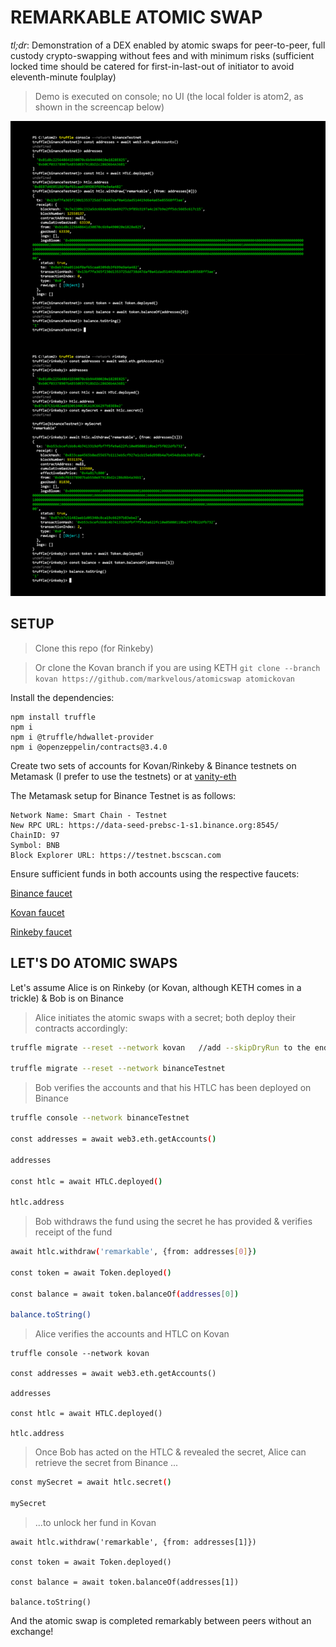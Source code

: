 # REMARKABLE ATOMIC SWAP

_tl;dr_: Demonstration of a DEX enabled by atomic swaps for peer-to-peer, full custody crypto-swapping without fees and with minimum risks (sufficient locked time should be catered for first-in-last-out of initiator to avoid eleventh-minute foulplay)

> Demo is executed on console; no UI (the local folder is atom2, as shown in the screencap below)

![](screen.png)

## SETUP

>Clone this repo (for Rinkeby) 

> Or clone the Kovan branch if you are using KETH
`git clone --branch kovan https://github.com/markvelous/atomicswap atomickovan`

Install the dependencies:
```
npm install truffle
npm i 
npm i @truffle/hdwallet-provider
npm i @openzeppelin/contracts@3.4.0
```

Create two sets of accounts for Kovan/Rinkeby & Binance testnets on Metamask (I prefer to use the testnets) or at [vanity-eth](https://vanity-eth.tk/) 

The Metamask setup for Binance Testnet is as follows:
```
Network Name: Smart Chain - Testnet
New RPC URL: https://data-seed-prebsc-1-s1.binance.org:8545/
ChainID: 97
Symbol: BNB
Block Explorer URL: https://testnet.bscscan.com
```

Ensure sufficient funds in both accounts using the respective faucets:

[Binance faucet](https://testnet.binance.org/faucet-smart)

[Kovan faucet](https://gitter.im/kovan-testnet/faucet)

[Rinkeby faucet](https://faucet.rinkeby.io/)

## LET'S DO ATOMIC SWAPS

Let's assume Alice is on Rinkeby (or Kovan, although KETH comes in a trickle) & Bob is on Binance

>Alice initiates the atomic swaps with a secret; both deploy their contracts accordingly:

```bash
truffle migrate --reset --network kovan   //add --skipDryRun to the end if there is a callback error

truffle migrate --reset --network binanceTestnet
```

>Bob verifies the accounts and that his HTLC has been deployed on Binance
```bash
truffle console --network binanceTestnet

const addresses = await web3.eth.getAccounts()

addresses

const htlc = await HTLC.deployed()

htlc.address
```

>Bob withdraws the fund using the secret he has provided & verifies receipt of the fund
```bash
await htlc.withdraw('remarkable', {from: addresses[0]})

const token = await Token.deployed()

const balance = await token.balanceOf(addresses[0])

balance.toString()
```

>Alice verifies the accounts and HTLC on Kovan
```
truffle console --network kovan

const addresses = await web3.eth.getAccounts()

addresses

const htlc = await HTLC.deployed()

htlc.address
```

>Once Bob has acted on the HTLC & revealed the secret, Alice can retrieve the secret from Binance ...
```bash
const mySecret = await htlc.secret()

mySecret
```
>...to unlock her fund in Kovan
```
await htlc.withdraw('remarkable', {from: addresses[1]})

const token = await Token.deployed()

const balance = await token.balanceOf(addresses[1])

balance.toString()
```

And the atomic swap is completed remarkably between peers without an exchange!
